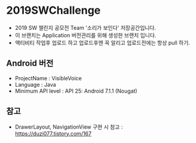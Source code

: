 # 2019SWChallenge <App>
- 2019 SW 챌린지 공모전 Team '소리가 보인다' 저장공간입니다.
- 이 브랜치는 Application 버전관리를 위해 생성한 브랜치 입니다. 
- 액티비티 작업후 업로드 하고 업로드후엔 꼭 알리고 업로드전에는 항상 
pull 하기.


## Android 버전
- ProjectName : VisibleVoice
- Language : Java
- Minimum API level : API 25: Android 7.1.1 (Nougat)

## 참고
- DrawerLayout, NavigationView 구현 시 참고 : 
https://duzi077.tistory.com/167
